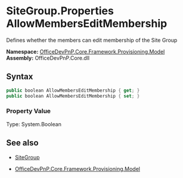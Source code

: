 # SiteGroup.Properties AllowMembersEditMembership
Defines whether the members can edit membership of the Site Group  

**Namespace:** [OfficeDevPnP.Core.Framework.Provisioning.Model](OfficeDevPnP.Core.Framework.Provisioning.Model.md)  
**Assembly:** OfficeDevPnP.Core.dll  
## Syntax
```C#
public boolean AllowMembersEditMembership { get; }
public boolean AllowMembersEditMembership { set; }
```

### Property Value
Type: System.Boolean  

## See also
- [SiteGroup](SiteGroup.md) 

- [OfficeDevPnP.Core.Framework.Provisioning.Model](OfficeDevPnP.Core.Framework.Provisioning.Model.md)
